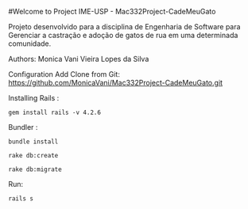 
#Welcome to Project IME-USP - Mac332Project-CadeMeuGato

Projeto desenvolvido para a disciplina de Engenharia de Software para Gerenciar a castração e adoção de gatos de rua em uma determinada comunidade.

Authors: Monica Vani Vieira Lopes da Silva

Configuration
	Add Clone from Git: https://github.com/MonicaVani/Mac332Project-CadeMeuGato.git

Installing Rails :

    gem install rails -v 4.2.6

Bundler :

	bundle install

	rake db:create

	rake db:migrate

Run:

	rails s
